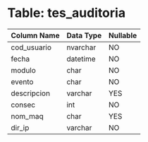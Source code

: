 # Table: tes_auditoria

| Column Name | Data Type | Nullable |
|-------------|-----------|----------|
| cod_usuario | nvarchar | NO |
| fecha | datetime | NO |
| modulo | char | NO |
| evento | char | NO |
| descripcion | varchar | YES |
| consec | int | NO |
| nom_maq | char | YES |
| dir_ip | varchar | NO |
